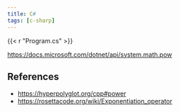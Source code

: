 ```yaml
---
title: C#
tags: [c-sharp]
---
```


{{< r "Program.cs" >}}

<https://docs.microsoft.com/dotnet/api/system.math.pow>

## References

- <https://hyperpolyglot.org/cpp#power>
- <https://rosettacode.org/wiki/Exponentiation_operator>
